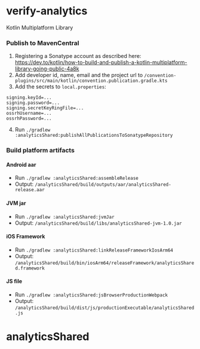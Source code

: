 # verify-analytics

Kotlin Multiplatform Library

### Publish to MavenCentral

1) Registering a Sonatype account as described here: 
   https://dev.to/kotlin/how-to-build-and-publish-a-kotlin-multiplatform-library-going-public-4a8k
2) Add developer id, name, email and the project url to
   `/convention-plugins/src/main/kotlin/convention.publication.gradle.kts`
3) Add the secrets to `local.properties`:

```
signing.keyId=...
signing.password=...
signing.secretKeyRingFile=...
ossrhUsername=...
ossrhPassword=...
```

4) Run `./gradlew :analyticsShared:publishAllPublicationsToSonatypeRepository`

### Build platform artifacts

#### Android aar

- Run `./gradlew :analyticsShared:assembleRelease`
- Output: `/analyticsShared/build/outputs/aar/analyticsShared-release.aar`

#### JVM jar

- Run `./gradlew :analyticsShared:jvmJar`
- Output: `/analyticsShared/build/libs/analyticsShared-jvm-1.0.jar`

#### iOS Framework

- Run `./gradlew :analyticsShared:linkReleaseFrameworkIosArm64`
- Output: `/analyticsShared/build/bin/iosArm64/releaseFramework/analyticsShared.framework`

#### JS file

- Run `./gradlew :analyticsShared:jsBrowserProductionWebpack`
- Output: `/analyticsShared/build/dist/js/productionExecutable/analyticsShared.js`
# analyticsShared
